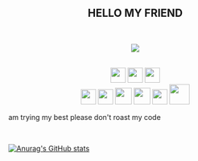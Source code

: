 <div>
<h2 align="center">            HELLO MY FRIEND</h2>
 <br>
<p>
  <div align="center">
<img src="https://media1.giphy.com/media/v1.Y2lkPTc5MGI3NjExN3lwaml1cGtyZDU1a2VmNmI0a3Vqc2dnemVuNnBsZWx4aGxybXh1MCZlcD12MV9pbnRlcm5hbF9naWZfYnlfaWQmY3Q9Zw/m3SYKzhmod1IY/giphy.webp" align="top">
  </div>
</div>
<div>
  <br>
<p align="center">
 <img src = 'https://github.com/MarikIshtar007/MarikIshtar007/blob/master/images/c-original.svg' width='30'/>
 <img src = 'https://github.com/MarikIshtar007/MarikIshtar007/blob/master/images/cpp.svg' width='30'/> 
 <img src = 'https://github.com/MarikIshtar007/MarikIshtar007/blob/master/images/js.svg' width='30'/> <br>
 <img src = 'https://github.com/MarikIshtar007/MarikIshtar007/blob/master/images/python2.png' height='30'/> 
 <img src = 'https://github.com/MarikIshtar007/MarikIshtar007/blob/master/images/flask.png' width='30'/>
 <img src = 'https://github.com/MarikIshtar007/MarikIshtar007/blob/master/images/nodejs.svg' width='33'/>
 <img src = 'https://github.com/MarikIshtar007/MarikIshtar007/blob/master/images/react.svg' width='33'/>
 <img src = 'https://github.com/MarikIshtar007/MarikIshtar007/blob/master/images/git.svg' width='30'/>
 <img src = 'https://github.com/MarikIshtar007/MarikIshtar007/blob/master/images/django.svg' height='40'/>
 
 <p> am trying my best please don't roast my code </p>
 
</p>
<br>



[![Anurag's GitHub stats](https://github-readme-stats.vercel.app/api?username=DevHajj)](https://github.com/anuraghazra/github-readme-stats)
